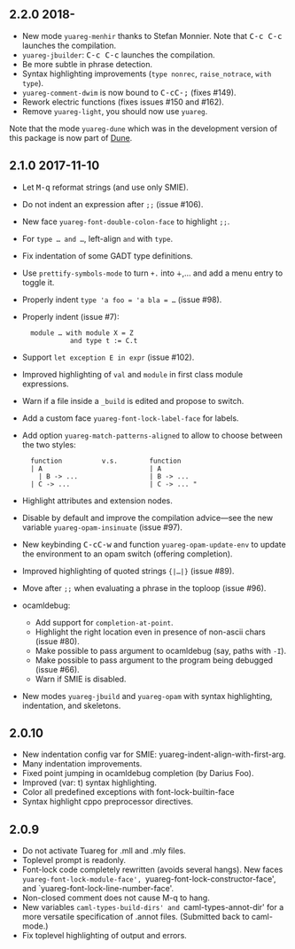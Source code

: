 2.2.0 2018-
-----------

* New mode `yuareg-menhir` thanks to Stefan Monnier.
  Note that <kbd>C-c C-c</kbd> launches the compilation.
* `yuareg-jbuilder`: <kbd>C-c C-c</kbd> launches the compilation.
* Be more subtle in phrase detection.
* Syntax highlighting improvements (`type nonrec`, `raise_notrace`,
  `with type`).
* `yuareg-comment-dwim` is now bound to <kbd>C-cC-;</kbd> (fixes #149).
* Rework electric functions (fixes issues #150 and #162).
* Remove `yuareg-light`, you should now use `yuareg`.

Note that the mode `yuareg-dune` which was in the development version
of this package is now part of [Dune](https://github.com/ocaml/dune).


2.1.0 2017-11-10
----------------

* Let <kbd>M-q</kbd> reformat strings (and use only SMIE).
* Do not indent an expression after `;;` (issue #106).
* New face `yuareg-font-double-colon-face` to highlight `;;`.
* For `type … and …`, left-align `and` with `type`.
* Fix indentation of some GADT type definitions.
* Use `prettify-symbols-mode` to turn `+.` into `∔`,… and add a menu
  entry to toggle it.
* Properly indent `type 'a foo = 'a bla = …` (issue #98).
* Properly indent (issue #7):

        module … with module X = Z
                  and type t := C.t

* Support `let exception E in expr` (issue #102).
* Improved highlighting of `val` and `module` in first class module
  expressions.
* Warn if a file inside a `_build` is edited and propose to switch.
* Add a custom face `yuareg-font-lock-label-face` for labels.
* Add option `yuareg-match-patterns-aligned` to allow to choose
  between the two styles:

        function          v.s.        function
        | A                           | A
          | B -> ...                  | B -> ...
        | C -> ...                    | C -> ... "

* Highlight attributes and extension nodes.
* Disable by default and improve the compilation advice—see the new
  variable `yuareg-opam-insinuate` (issue #97).
* New keybinding <kbd>C-cC-w</kbd> and function `yuareg-opam-update-env`
  to update the environment to an opam switch (offering completion).
* Improved highlighting of quoted strings `{|…|}` (issue #89).
* Move after `;;` when evaluating a phrase in the toploop (issue #96).

* ocamldebug:
  - Add support for `completion-at-point`.
  - Highlight the right location even in presence of non-ascii chars
	(issue #80).
  - Make possible to pass argument to ocamldebug (say, paths with `-I`).
  - Make possible to pass argument to the program being debugged (issue #66).
  - Warn if SMIE is disabled.

* New modes `yuareg-jbuild` and `yuareg-opam` with syntax
  highlighting, indentation, and skeletons.

2.0.10
------

* New indentation config var for SMIE: yuareg-indent-align-with-first-arg.
* Many indentation improvements.
* Fixed point jumping in ocamldebug completion (by Darius Foo).
* Improved (var: t) syntax highlighting.
* Color all predefined exceptions with font-lock-builtin-face
* Syntax highlight cppo preprocessor directives.

2.0.9
-----

* Do not activate Tuareg for .mll and .mly files.
* Toplevel prompt is readonly.
* Font-lock code completely rewritten (avoids several hangs).  New faces
  `yuareg-font-lock-module-face', `yuareg-font-lock-constructor-face',
  and `yuareg-font-lock-line-number-face'.
* Non-closed comment does not cause M-q to hang.
* New variables `caml-types-build-dirs' and `caml-types-annot-dir' for
  a more versatile specification of .annot files.  (Submitted back to
  caml-mode.)
* Fix toplevel highlighting of output and errors.
